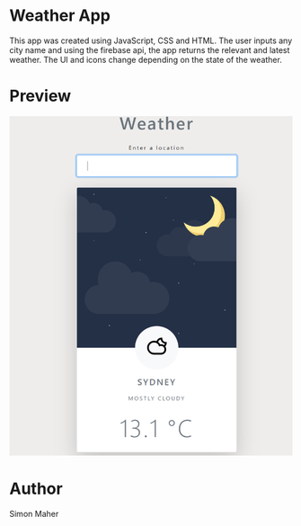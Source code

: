 # Weather App

This app was created using JavaScript, CSS and HTML. The user inputs any city name and using the firebase api, the app returns the relevant and latest weather. The UI and icons change depending on the state of the weather.

# Preview

![Weather -Preview](./Weather.PNG)

# Author

Simon Maher
